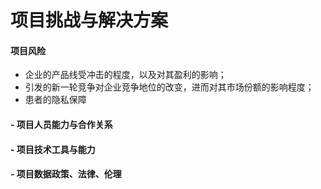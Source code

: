 # 项目挑战与解决方案
#### 项目风险
- 企业的产品线受冲击的程度，以及对其盈利的影响；
- 引发的新一轮竞争对企业竞争地位的改变，进而对其市场份额的影响程度；
- 患者的隐私保障

#### - 项目人员能力与合作关系

#### - 项目技术工具与能力
#### - 项目数据政策、法律、伦理
